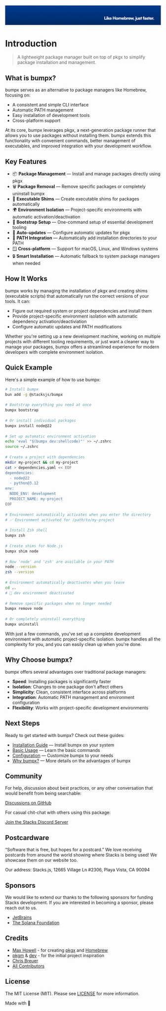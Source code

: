 <p align="center"><img src="https://github.com/stacksjs/bumpx/blob/main/.github/art/cover.jpg?raw=true" alt="Social Card of bumpx"></p>

# Introduction

> A lightweight package manager built on top of pkgx to simplify package installation and management.

## What is bumpx?

bumpx serves as an alternative to package managers like Homebrew, focusing on:

- A consistent and simple CLI interface
- Automatic PATH management
- Easy installation of development tools
- Cross-platform support

At its core, bumpx leverages pkgx, a next-generation package runner that allows you to use packages without installing them. bumpx extends this functionality with convenient commands, better management of executables, and improved integration with your development workflow.

## Key Features

- 📦 **Package Management** — Install and manage packages directly using pkgx
- 🗑️ **Package Removal** — Remove specific packages or completely uninstall bumpx
- 🔄 **Executable Shims** — Create executable shims for packages automatically
- 🌍 **Environment Isolation** — Project-specific environments with automatic activation/deactivation
- 🎯 **Bootstrap Setup** — One-command setup of essential development tooling
- 🔧 **Auto-updates** — Configure automatic updates for pkgx
- 🔌 **PATH Integration** — Automatically add installation directories to your PATH
- 🪟 **Cross-platform** — Support for macOS, Linux, and Windows systems
- 🔒 **Smart Installation** — Automatic fallback to system package managers when needed

## How It Works

bumpx works by managing the installation of pkgx and creating shims (executable scripts) that automatically run the correct versions of your tools. It can:

- Figure out required system or project dependencies and install them
- Provide project-specific environment isolation with automatic dependency activation/deactiviation
- Configure automatic updates and PATH modifications

Whether you're setting up a new development machine, working on multiple projects with different tooling requirements, or just want a cleaner way to manage your packages, bumpx offers a streamlined experience for modern developers with complete environment isolation.

## Quick Example

Here's a simple example of how to use bumpx:

```bash
# Install bumpx
bun add -g @stacksjs/bumpx

# Bootstrap everything you need at once
bumpx bootstrap

# Or install individual packages
bumpx install node@22

# Set up automatic environment activation
echo 'eval "$(bumpx dev:shellcode)"' >> ~/.zshrc
source ~/.zshrc

# Create a project with dependencies
mkdir my-project && cd my-project
cat > dependencies.yaml << EOF
dependencies:
  - node@22
  - python@3.12
env:
  NODE_ENV: development
  PROJECT_NAME: my-project
EOF

# Environment automatically activates when you enter the directory
# ✅ Environment activated for /path/to/my-project

# Install Zsh shell
bumpx zsh

# Create shims for Node.js
bumpx shim node

# Now 'node' and 'zsh' are available in your PATH
node --version
zsh --version

# Environment automatically deactivates when you leave
cd ..
# 🔄 dev environment deactivated

# Remove specific packages when no longer needed
bumpx remove node

# Or completely uninstall everything
bumpx uninstall
```

With just a few commands, you've set up a complete development environment with automatic project-specific isolation. bumpx handles all the complexity for you, and you can easily clean up when you're done.

## Why Choose bumpx?

bumpx offers several advantages over traditional package managers:

- **Speed**: Installing packages is significantly faster
- **Isolation**: Changes to one package don't affect others
- **Simplicity**: Clean, consistent interface across platforms
- **Integration**: Automatic PATH management and environment configuration
- **Flexibility**: Works with project-specific development environments

## Next Steps

Ready to get started with bumpx? Check out these guides:

- [Installation Guide](./install.md) — Install bumpx on your system
- [Basic Usage](./usage.md) — Learn the basic commands
- [Configuration](./config.md) — Customize bumpx to your needs
- [Why bumpx?](./why.md) — More details on the advantages of bumpx

## Community

For help, discussion about best practices, or any other conversation that would benefit from being searchable:

[Discussions on GitHub](https://github.com/stacksjs/bumpx/discussions)

For casual chit-chat with others using this package:

[Join the Stacks Discord Server](https://discord.gg/stacksjs)

## Postcardware

“Software that is free, but hopes for a postcard.” We love receiving postcards from around the world showing where Stacks is being used! We showcase them on our website too.

Our address: Stacks.js, 12665 Village Ln #2306, Playa Vista, CA 90094

## Sponsors

We would like to extend our thanks to the following sponsors for funding Stacks development. If you are interested in becoming a sponsor, please reach out to us.

- [JetBrains](https://www.jetbrains.com/)
- [The Solana Foundation](https://solana.com/)

## Credits

- [Max Howell](https://github.com/mxcl) - for creating [pkgx](https://github.com/pkgxdev/pkgx) and [Homebrew](https://github.com/Homebrew/brew)
- [pkgm](https://github.com/pkgxdev/pkgm) & [dev](https://github.com/pkgxdev/dev) - for the initial project inspiration
- [Chris Breuer](https://github.com/chrisbbreuer)
- [All Contributors](https://github.com/stacksjs/bumpx/graphs/contributors)

## License

The MIT License (MIT). Please see [LICENSE](https://github.com/stacksjs/bumpx/tree/main/LICENSE.md) for more information.

Made with 💙

<!-- Badges -->

<!-- [codecov-src]: https://img.shields.io/codecov/c/gh/stacksjs/rpx/main?style=flat-square
[codecov-href]: https://codecov.io/gh/stacksjs/rpx -->
